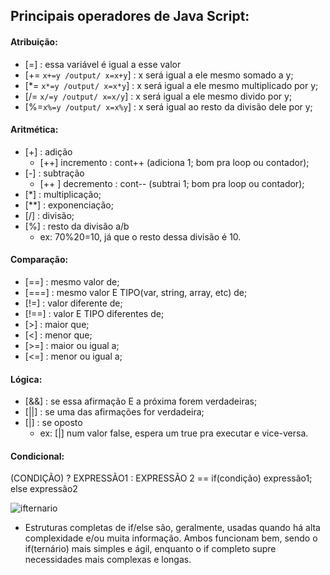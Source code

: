 ## Principais operadores de Java Script:

#### Atribuição:

+ [=] : essa variável é igual a esse valor
+ [+=  `x+=y /output/ x=x+y`] : x será igual a ele mesmo somado a y;
+ [*= `x*=y /output/ x=x*y`] : x será igual a ele mesmo multiplicado por y;
+ [/=  `x/=y /output/ x=x/y`] : x será igual a ele mesmo divido por y;
+ [%=`x%=y /output/ x=x%y`] : x será igual ao resto da divisão dele por y; 



#### Aritmética:

+ [+] : adição
  + [++] incremento : cont++ (adiciona 1; bom pra loop ou contador);
+ [-] : subtração
  + [++ ] decremento : cont-- (subtrai 1; bom pra loop ou contador);
+ [*] : multiplicação;
+ [**] : exponenciação;
+ [/] : divisão;
+ [%] : resto da divisão a/b
  + ex: 70%20=10, já que o resto dessa divisão é 10. 



#### Comparação:

+ [==] : mesmo valor de;
+ [===] : mesmo valor E TIPO(var, string, array, etc) de;
+ [!=] : valor diferente de;
+ [!==] : valor E TIPO diferentes de;
+ [>] : maior que;
+ [<] : menor que;
+ [>=] : maior ou igual a;
+ [<=] : menor ou igual a;



#### Lógica:

+ [&&] : se essa afirmação E a próxima forem verdadeiras;
+ [||] : se uma das afirmações for verdadeira;
+ [|] : se oposto
  + ex: [|] num valor false, espera um true pra executar e vice-versa.



#### Condicional:

(CONDIÇÃO) ? EXPRESSÃO1 : EXPRESSÃO 2 == if(condição) expressão1;   else expressão2

![ifternario](C:\Users\Lipe\Downloads\ifternario.JPG)





+ Estruturas completas de if/else são, geralmente, usadas quando há alta complexidade e/ou muita informação. Ambos funcionam bem, sendo o if(ternário) mais simples e ágil, enquanto o if completo supre necessidades mais complexas e longas.


